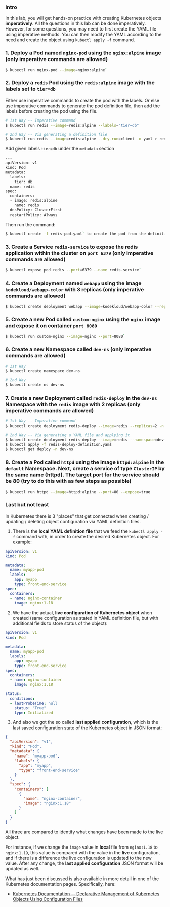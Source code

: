 ### Intro

In this lab, you will get hands-on practice with creating Kubernetes objects **imperatively**. All the questions in this lab can be done imperatively. However, for some questions, you may need to first create the YAML file using imperative methods. You can then modify the YAML according to the need and create the object using `kubectl apply -f` command.

### 1. Deploy a Pod named `nginx-pod` using the `nginx:alpine` image (only imperative commands are allowed)

```bash
$ kubectl run nginx-pod --image=nginx:alpine`
```

### 2. Deploy a `redis` Pod using the  `redis:alpine` image with the labels set to `tier=db`

Either use imperative commands to create the pod with the labels. Or else use imperative commands to generate the pod definition file, then add the labels before creating the pod using the file.

```bash
# 1st Way -- Imperative command
$ kubectl run redis --image=redis:alpine --labels="tier=db"
```

```bash
# 2nd Way -- Via generating a definition file
$ kubectl run redis --image=redis:alpine --dry-run=client -o yaml > redis-pod.yaml
```

Add given labels `tier=db` under the `metadata` section

```bash
---
apiVersion: v1
kind: Pod
metadata:
  labels:
    tier: db
  name: redis
spec:
  containers:
  - image: redis:alpine
    name: redis
  dnsPolicy: ClusterFirst
  restartPolicy: Always
```

Then run the command:

```bash
$ kubectl create -f redis-pod.yaml` to create the pod from the definition file`
```

### 3. Create a Service `redis-service` to expose the redis application within the cluster on `port 6379` (only imperative commands are allowed)

```bash
$ kubectl expose pod redis --port=6379 --name redis-service`
```

### 4. Create a Deployment named `webapp` using the image `kodekloud/webapp-color` with 3 replicas (only imperative commands are allowed)

```bash
$ kubectl create deployment webapp --image=kodekloud/webapp-color --replicas=3`
```

### 5. Create a new Pod called `custom-nginx` using the `nginx` image and expose it on container `port 8080`

```bash
$ kubectl run custom-nginx --image=nginx --port=8080`
```

### 6. Create a new Namespace called `dev-ns` (only imperative commands are allowed)

```bash
# 1st Way
$ kubectl create namespace dev-ns

# 2nd Way
$ kubectl create ns dev-ns
```

### 7. Create a new Deployment called `redis-deploy` in the `dev-ns` Namespace with the `redis` image with 2 replicas (only imperative commands are allowed)

```bash
# 1st Way -- Imperative command
$ kubectl create deployment redis-deploy --image=redis --replicas=2 -n dev-ns
```

```bash
# 2nd Way -- Via generating a YAML file and applying it
$ kubectl create deployment redis-deploy --image=redis --namespace=dev-ns --replicas=2 --dry-run=client -o yaml > redis-deploy-definition.yaml
$ kubectl apply -f redis-deploy-definition.yaml
$ kubectl get deploy -n dev-ns
```

### 8. Create a Pod called `httpd` using the image `httpd:alpine` in the `default` Namespace. Next, create a service of type `ClusterIP` by the same name (httpd). The target port for the service should be 80 (try to do this with as few steps as possible)

```bash
$ kubectl run httpd --image=httpd:alpine --port=80 --expose=true
```

### Last but not least

In Kubernetes there is 3 "places" that get connected when creating / updating / deleting object configuration via YAML definition files.

1. There is the **local YAML definition file** that we feed the `kubectl apply -f` command with, in order to create the desired Kubernetes object. For example:

```yaml
apiVersion: v1
kind: Pod

metadata:
  name: myapp-pod
  labels:
    app: myapp
    type: front-end-service
spec:
  containers:
  - name: nginx-container
    image: nginx:1.18
```

2. We have the actual, **live configuration of Kubernetes object** when created (same configuration as stated in YAML definition file, but with additional fields to store status of the object):

```yaml
apiVersion: v1
kind: Pod

metadata:
  name: myapp-pod
  labels:
    app: myapp
    type: front-end-service
spec:
  containers:
  - name: nginx-container
    image: nginx:1.18

status:
  conditions:
  - lastProbeTime: null
    status: "True"
    type: Initialized
```

3. And also we got the so called **last applied configuration**, which is the last saved configuration state of the Kubernetes object in JSON format:

```json
{
  "apiVersion": "v1",
  "kind": "Pod",
  "metadata": {
    "name": "myapp-pod",
    "labels": {
      "app": "myapp",
      "type": "front-end-service"
    }
  },
  "spec": {
    "containers": [
      {
        "name": "nginx-container",
        "image": "nginx:1.18"
      }
    ]
  }
}
```

All three are compared to identify what changes have been made to the live object.

For instance, if we change the `image` value in **local** file from `nginx:1.18` to `nginx:1.19`, this value is compared with the value in the **live** configuration, and if there is a difference the live configuration is updated to the new value. After any change, the **last applied configuration** JSON format will be updated as well.

What has just been discussed is also available in more detail in one of the Kubernetes documentation pages. Specifically, here:

- [Kubernetes Documentation -- Declarative Management of Kubernetes Objects Using Configuration Files](https://kubernetes.io/docs/tasks/manage-kubernetes-objects/declarative-config/)
